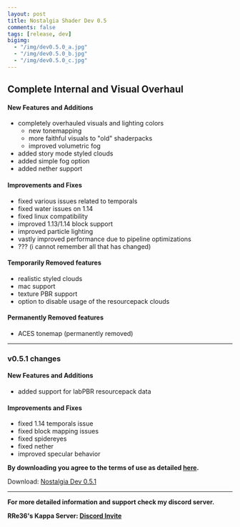 ```yaml
---
layout: post
title: Nostalgia Shader Dev 0.5
comments: false
tags: [release, dev]
bigimg: 
  - "/img/dev0.5.0_a.jpg"
  - "/img/dev0.5.0_b.jpg"
  - "/img/dev0.5.0_c.jpg"
---
```


## Complete Internal and Visual Overhaul

#### New Features and Additions

* completely overhauled visuals and lighting colors
  * new tonemapping
  * more faithful visuals to "old" shaderpacks
  * improved volumetric fog
* added story mode styled clouds
* added simple fog option
* added nether support

#### Improvements and Fixes

* fixed various issues related to temporals
* fixed water issues on 1.14
* fixed linux compatibility
* improved 1.13/1.14 block support
* improved particle lighting
* vastly improved performance due to pipeline optimizations
* ??? (i cannot remember all that has changed)

#### Temporarily Removed features

* realistic styled clouds
* mac support
* texture PBR support
* option to disable usage of the resourcepack clouds

#### Permanently Removed features

* ACES tonemap (permanently removed)

***

### v0.5.1 changes

#### New Features and Additions

* added support for labPBR resourcepack data

#### Improvements and Fixes

* fixed 1.14 temporals issue
* fixed block mapping issues
* fixed spidereyes
* fixed nether
* improved specular behavior

**By downloading you agree to the terms of use as detailed [here](https://rre36.github.io/nostalgia_shader_web/license/).**

Download: [Nostalgia Dev 0.5.1](https://github.com/rre36/glsl_release_archive/releases/download/nostalgia_0.5/Nostalgia_dev0.5.1.zip)

***

**For more detailed information and support check my discord server.**

**RRe36's Kappa Server: [Discord Invite](https://discord.gg/y5xzQ6H)**
